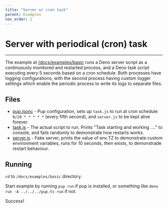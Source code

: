 ```yaml
---
title: "Server w/ cron task"
parent: Examples
nav_order: 2
---
```


# Server with periodical (cron) task

---

The example at [/docs/examples/basic](https://github.com/Hexagon/pup/tree/main/docs/examples/basic) runs a Deno server script as a continuously monitored and restarted process, and a Deno task script
executing every 5 seconds based on a cron schedule. Both processes have logging configurations, with the second process having custom logger settings which enable the periodic process to write its
logs to separate files.

## Files

- [pup.jsonc](https://github.com/Hexagon/pup/tree/main/docs/examples/basic/pup.jsonc) - Pup configuration, sets up `task.js` to run at cron schedule `0/20 * * * * *` (every fifth second), and
  `server.js` to be kept alive forever.
- [task.js](https://github.com/Hexagon/pup/tree/main/docs/examples/basic/task.js) - The actual script to run. Prints "Task starting and working ...." to console, and fails randomly to demonstrate how
  restarts works.
- [server.js](https://github.com/Hexagon/pup/tree/main/docs/examples/basic/task.js) - Fake server, prints the value of env.TZ to demonstrate custom environment variables, runs for 10 seconds, then
  exists, to demonstrade restart behaviour.

## Running

`cd` to `/docs/examples/basic` directory.

Start example by running `pup run` if pup is installed, or something like `deno run -A ../../../pup.ts run` if not.

Success!
